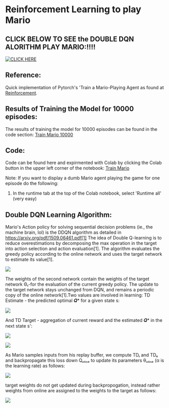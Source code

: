 # Reinforcement Learning to play Mario

## CLICK BELOW TO SEE the DOUBLE DQN ALORITHM PLAY MARIO:!!!! 
[![CLICK HERE](https://github.com/aCStandke/ReinforcementLearning/blob/main/mario.png)](https://www.youtube.com/watch?v=r3Y_ryFYPNg)


## Reference:
Quick implementation of Pytorch's 'Train a Mario-Playing Agent as found at [Reinforcement](https://pytorch.org/tutorials/intermediate/mario_rl_tutorial.html).

## Results of Training the Model for 10000 episodes:
The results of training the model for 10000 episodes can be found in the code section: [Train Mario 10000]()


## Code:
Code can be found here and expirmented with Colab by clicking the Colab button in the upper left corner of the notebook: [Train Mario](https://github.com/aCStandke/ReinforcementLearning/blob/main/DoubleDQN_Reinforement_Learning.ipynb)

Note: If you want to display a dumb Mario agent playing the game for one episode do the following:
  1. In the runtime tab at the top of the Colab notebook, select 'Runtime all' (very easy)

## Double DQN Learning Algorithm:
Mario's Action policy for solving sequential decision problems (ie., the machine brain, lol) is the DDQN algorithm as detailed in https://arxiv.org/pdf/1509.06461.pdf[1] The idea of Double Q-learning is to reduce overestimations by decomposing the max operation in the target into action selection and action evaluation[1]. The algorithm evaluates the greedy policy according to the online network and uses the target network to estimate its value[1].

![](https://github.com/aCStandke/ReinforcementLearning/blob/main/download.png)

The weights of the second network contain the weights of the target network Θₜ-for the evaluation of the current greedy policy. The update to the target network stays unchanged from DQN, and remains a periodic copy of the online network[1].Two values are involved in learning: TD Estimate - the predicted optimal 𝑸* for a given state s:

![](https://github.com/aCStandke/ReinforcementLearning/blob/main/download%20(1).png)


And TD Target - aggregation of current reward and the estimated 𝑸* in the next state s':

![](https://github.com/aCStandke/ReinforcementLearning/blob/main/download%20(2).png)

![](https://github.com/aCStandke/ReinforcementLearning/blob/main/download%20(3).png)

As Mario samples inputs from his replay buffer, we compute TDₜ and TDₑ and backpropagate this loss down Qₒₗᵢₙₑ to update its parameters θₒₗᵢₙₑ (α is the learning rate) as follows:

![](https://github.com/aCStandke/ReinforcementLearning/blob/main/download%20(4).png)

target weights do not get updated during backpropogation, instead rather weights from online are assigned to the weights to the target as follows:

![](https://github.com/aCStandke/ReinforcementLearning/blob/main/download%20(5).png)
